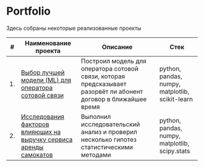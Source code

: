 # Portfolio

Здесь собраны некоторые реализованные проекты

| #    | Наименование проекта                | Описание                                                     | Стек                                                         |
| ---- | ------------------------------------------------------------ | ------------------------------------------------------------ | ------------------------------------------------------------ |
| 1.   | [Выбор лучшей модели (ML) для оператора сотовой связи](https://github.com/satysh/portfolio/blob/main/telecom) | Построил модель для оператора сотовой связи, которая предсказывает разорвёт ли абонент договор в ближайшее время | python, pandas, numpy, matplotlib, scikit-learn
| 2.   | [Исследования факторов влияющих на выручку сервиса аренды самокатов](https://github.com/satysh/portfolio/blob/main/stats) | Выполнил исследовательский анализ и проверил несколько гипотез статистическими методами | python, pandas, numpy, matplotlib, scipy.stats